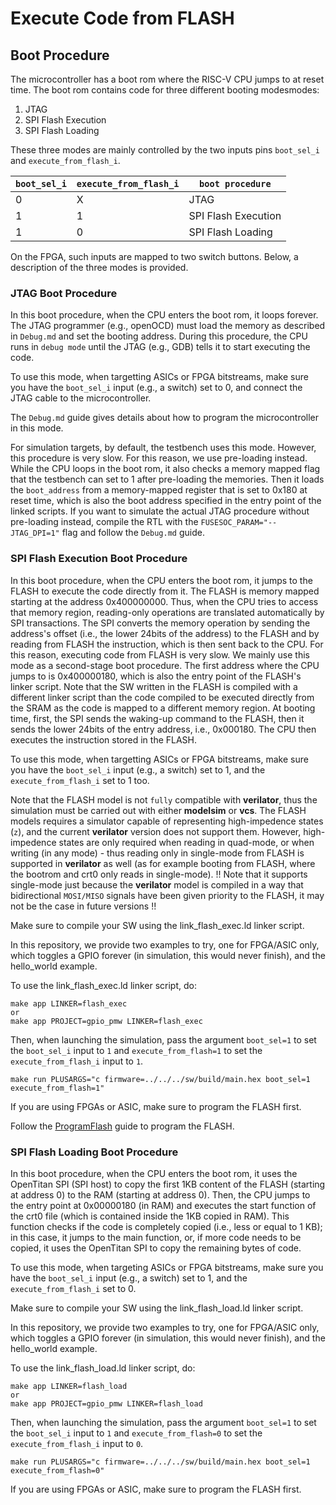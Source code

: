 #  Execute Code from FLASH

## Boot Procedure

The microcontroller has a boot rom where the RISC-V CPU jumps to
at reset time.
The boot rom contains code for three different booting modesmodes:

1. JTAG
2. SPI Flash Execution
3. SPI Flash Loading

These three modes are mainly controlled by the two inputs pins
`boot_sel_i` and `execute_from_flash_i`.

| `boot_sel_i` | `execute_from_flash_i` | `boot procedure`     |
| ------------ | ---------------------- | -------------------- |
| 0			       | X				              | JTAG                 |
| 1			       | 1				              | SPI Flash Execution  |
| 1			       | 0				              | SPI Flash Loading    |


On the FPGA, such inputs are mapped to two switch buttons.
Below, a description of the three modes is provided.

### JTAG Boot Procedure

In this boot procedure, when the CPU enters the boot rom,
it loops forever. The JTAG programmer (e.g., openOCD) must
load the memory as described in `Debug.md` and set the
booting address. During this procedure, the CPU runs
in `debug mode` until the JTAG (e.g., GDB) tells it to start
executing the code.

To use this mode, when targetting ASICs or FPGA bitstreams,
make sure you have the `boot_sel_i` input (e.g., a switch) set to 0,
and connect the JTAG cable to the microcontroller.

The `Debug.md` guide gives details about how to program the microcontroller
in this mode.

For simulation targets, by default, the testbench uses this mode.
However, this procedure is very slow. For this reason, we use pre-loading instead.
While the CPU loops in the boot rom, it also checks a memory mapped flag that
the testbench can set to 1 after pre-loading the memories.
Then it loads the `boot_address` from a memory-mapped register that is set to
0x180 at reset time, which is also the boot address specified in the entry point of the
linked scripts.
If you want to simulate the actual JTAG procedure without pre-loading instead,
compile the RTL with the `FUSESOC_PARAM="--JTAG_DPI=1"` flag and follow the `Debug.md` guide.

### SPI Flash Execution Boot Procedure

In this boot procedure, when the CPU enters the boot rom,
it jumps to the FLASH to execute the code directly from it.
The FLASH is memory mapped starting at the address 0x400000000.
Thus, when the CPU tries to access that memory region, reading-only
operations are translated automatically by SPI transactions.
The SPI converts the memory operation by sending the
address's offset (i.e., the lower 24bits of the address) to the FLASH
and by reading from FLASH the instruction, which is then sent back to the CPU.
For this reason, executing code from FLASH is very slow.
We mainly use this mode as a second-stage boot procedure.
The first address where the CPU jumps to is 0x400000180,
which is also the entry point of the FLASH's linker script.
Note that the SW written in the FLASH is compiled with a different
linker script than the code compiled to be executed directly from the SRAM
as the code is mapped to a different memory region.
At booting time, first, the SPI sends the waking-up command to the FLASH,
then it sends the lower 24bits of the entry address, i.e., 0x000180.
The CPU then executes the instruction stored in the FLASH.

To use this mode, when targetting ASICs or FPGA bitstreams,
make sure you have the `boot_sel_i` input (e.g., a switch) set to 1,
and the `execute_from_flash_i` set to 1 too.

Note that the FLASH model is not `fully` compatible with **verilator**,
thus the simulation must be carried out with either **modelsim** or **vcs**.
The FLASH models requires a simulator capable of representing high-impedence states (`z`),
and the current **verilator** version does not support them.
However, high-impedence states are only required when reading in quad-mode, or 
when writing (in any mode) - thus reading only in single-mode from FLASH is supported in 
**verilator** as well (as for example booting from FLASH, where the bootrom and crt0 only reads in single-mode).
!! Note that it supports single-mode just because the **verilator** model is compiled in a way that bidirectional `MOSI/MISO` signals 
have been given priority to the FLASH, it may not be the case in future versions !!

Make sure to compile your SW using the link_flash_exec.ld linker script.

In this repository, we provide two examples to try, one for FPGA/ASIC
only, which toggles a GPIO forever (in simulation, this would never finish),
and the hello_world example.

To use the link_flash_exec.ld linker script, do:

```
make app LINKER=flash_exec
or
make app PROJECT=gpio_pmw LINKER=flash_exec
```
Then, when launching the simulation, pass the argument `boot_sel=1`
to set the `boot_sel_i` input to `1` and `execute_from_flash=1` to set the
`execute_from_flash_i` input to `1`.

```
make run PLUSARGS="c firmware=../../../sw/build/main.hex boot_sel=1 execute_from_flash=1"
```

If you are using FPGAs or ASIC, make sure to program the FLASH first.

Follow the [ProgramFlash](./ProgramFlash.md) guide to program the FLASH.


### SPI Flash Loading Boot Procedure

In this boot procedure, when the CPU enters the boot rom, it uses the OpenTitan SPI (SPI host) to copy the first 1KB content of the FLASH (starting at address 0) to the RAM (starting at address 0). Then, the CPU jumps to the entry point at 0x00000180 (in RAM) and executes the start function of the crt0 file (which is contained inside the 1KB copied in RAM). This function checks if the code is completely copied (i.e., less or equal to 1 KB); in this case, it jumps to the main function, or, if more code needs to be copied, it uses the OpenTitan SPI to copy the remaining bytes of code.

To use this mode, when targeting ASICs or FPGA bitstreams,
make sure you have the `boot_sel_i` input (e.g., a switch) set to 1,
and the `execute_from_flash_i` set to 0.

Make sure to compile your SW using the link_flash_load.ld linker script.

In this repository, we provide two examples to try, one for FPGA/ASIC
only, which toggles a GPIO forever (in simulation, this would never finish),
and the hello_world example.

To use the link_flash_load.ld linker script, do:

```
make app LINKER=flash_load
or
make app PROJECT=gpio_pmw LINKER=flash_load
```
Then, when launching the simulation, pass the argument `boot_sel=1`
to set the `boot_sel_i` input to `1` and `execute_from_flash=0` to set the
`execute_from_flash_i` input to `0`.

```
make run PLUSARGS="c firmware=../../../sw/build/main.hex boot_sel=1 execute_from_flash=0"
```

If you are using FPGAs or ASIC, make sure to program the FLASH first.
